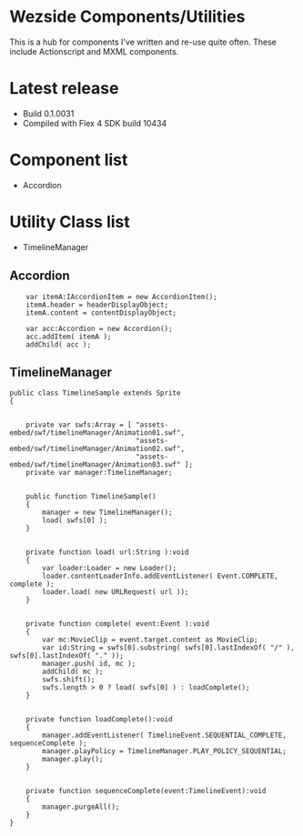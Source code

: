 Wezside Components/Utilities
============================

This is a hub for components I've written and re-use quite often. These include Actionscript and MXML components.

Latest release
=======
* Build 0.1.0031
* Compiled with Flex 4 SDK build 10434 

Component list
=======

* Accordion

Utility Class list
=======

* TimelineManager



Accordion
---------

		var itemA:IAccordionItem = new AccordionItem();
		itemA.header = headerDisplayObject;
		itemA.content = contentDisplayObject; 
			
		var acc:Accordion = new Accordion();
		acc.addItem( itemA );
		addChild( acc );


TimelineManager
---------------

	public class TimelineSample extends Sprite
	{
		
		
		private var swfs:Array = [ "assets-embed/swf/timelineManager/Animation01.swf",
							       "assets-embed/swf/timelineManager/Animation02.swf",
							       "assets-embed/swf/timelineManager/Animation03.swf" ];
		private var manager:TimelineManager;


		public function TimelineSample() 
		{
			manager = new TimelineManager();
			load( swfs[0] );						
		}
		
		
		private function load( url:String ):void
		{
			var loader:Loader = new Loader();
			loader.contentLoaderInfo.addEventListener( Event.COMPLETE, complete );
			loader.load( new URLRequest( url ));
		}
		
		
		private function complete( event:Event ):void 
		{
			var mc:MovieClip = event.target.content as MovieClip;
			var id:String = swfs[0].substring( swfs[0].lastIndexOf( "/" ), swfs[0].lastIndexOf( "." ));
			manager.push( id, mc );
			addChild( mc );
			swfs.shift();
			swfs.length > 0 ? load( swfs[0] ) : loadComplete(); 
		}
		
		
		private function loadComplete():void
		{
			manager.addEventListener( TimelineEvent.SEQUENTIAL_COMPLETE, sequenceComplete );
			manager.playPolicy = TimelineManager.PLAY_POLICY_SEQUENTIAL; 
			manager.play();
		}


		private function sequenceComplete(event:TimelineEvent):void 
		{
			manager.purgeAll();
		}
	}